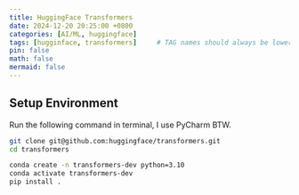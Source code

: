 ```yaml
---
title: HuggingFace Transformers
date: 2024-12-20 20:25:00 +0800
categories: [AI/ML, huggingface]
tags: [hugginface, transformers]     # TAG names should always be lowercase
pin: false
math: false
mermaid: false
---
```


## Setup Environment

Run the following command in terminal, I use PyCharm BTW.

```bash
git clone git@github.com:huggingface/transformers.git
cd transformers

conda create -n transformers-dev python=3.10
conda activate transformers-dev
pip install .
```
